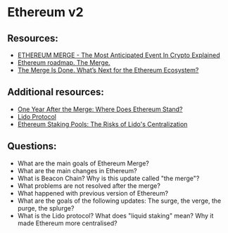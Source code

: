 # Ethereum v2

## Resources:

* [ETHEREUM MERGE - The Most Anticipated Event In Crypto Explained](https://finematics.com/the-ethereum-merge-explained/)
* [Ethereum roadmap. The Merge.](https://ethereum.org/en/roadmap/merge/)
* [The Merge Is Done. What’s Next for the Ethereum Ecosystem?](https://consensys.net/blog/news/the-merge-is-done-whats-next-for-the-ethereum-ecosystem/)

## Additional resources:

* [One Year After the Merge: Where Does Ethereum Stand?](https://decrypt.co/197341/one-year-after-the-merge-where-does-ethereum-stand)
* [Lido Protocol](https://medium.com/bracket-labs/lido-protocol-48ceb046aa1a)
* [Ethereum Staking Pools: The Risks of Lido's Centralization](https://www.hord.fi/blog/ethereum-staking-pools-the-risks-of-lidos-centralization)

## Questions:

* What are the main goals of Ethereum Merge?
* What are the main changes in Ethereum?
* What is Beacon Chain? Why is this update called "the merge"?  
* What problems are not resolved after the merge?
* What happened with previous version of Ethereum?
* What are the goals of the following updates: The surge, the verge, the purge, the splurge?
* What is the Lido protocol? What does "liquid staking" mean? Why it made Ethereum more centralised?
